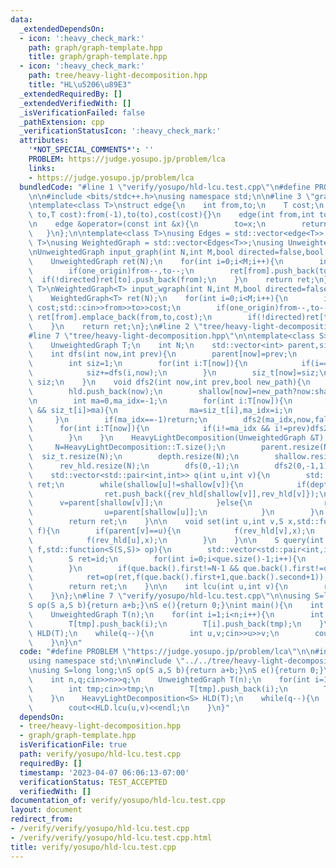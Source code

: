 ```yaml
---
data:
  _extendedDependsOn:
  - icon: ':heavy_check_mark:'
    path: graph/graph-template.hpp
    title: graph/graph-template.hpp
  - icon: ':heavy_check_mark:'
    path: tree/heavy-light-decomposition.hpp
    title: "HL\u5206\u89E3"
  _extendedRequiredBy: []
  _extendedVerifiedWith: []
  _isVerificationFailed: false
  _pathExtension: cpp
  _verificationStatusIcon: ':heavy_check_mark:'
  attributes:
    '*NOT_SPECIAL_COMMENTS*': ''
    PROBLEM: https://judge.yosupo.jp/problem/lca
    links:
    - https://judge.yosupo.jp/problem/lca
  bundledCode: "#line 1 \"verify/yosupo/hld-lcu.test.cpp\"\n#define PROBLEM \"https://judge.yosupo.jp/problem/lca\"\
    \n\n#include <bits/stdc++.h>\nusing namespace std;\n\n#line 3 \"graph/graph-template.hpp\"\
    \ntemplate<class T>\nstruct edge{\n    int from,to;\n    T cost;\n    \n    edge(int\
    \ to,T cost):from(-1),to(to),cost(cost){}\n    edge(int from,int to,T cost):from(from),to(to),cost(cost){}\n\
    \n    edge &operator=(const int &x){\n        to=x;\n        return *this;\n \
    \   }\n};\n\ntemplate<class T>\nusing Edges = std::vector<edge<T>>;\n\ntemplate<class\
    \ T>\nusing WeightedGraph = std::vector<Edges<T>>;\nusing UnweightedGraph = std::vector<std::vector<int>>;\n\
    \nUnweightedGraph input_graph(int N,int M,bool directed=false,bool one_origin=true){\n\
    \    UnweightedGraph ret(N);\n    for(int i=0;i<M;i++){\n        int from,to;std::cin>>from>>to;\n\
    \        if(one_origin)from--,to--;\n        ret[from].push_back(to);\n      \
    \  if(!directed)ret[to].push_back(from);\n    }\n    return ret;\n};\n\ntemplate<class\
    \ T>\nWeightedGraph<T> input_wgraph(int N,int M,bool directed=false,bool one_origin=true){\n\
    \    WeightedGraph<T> ret(N);\n    for(int i=0;i<M;i++){\n        int from,to;T\
    \ cost;std::cin>>from>>to>>cost;\n        if(one_origin)from--,to--;\n       \
    \ ret[from].emplace_back(from,to,cost);\n        if(!directed)ret[to].emplace_back(to,from,cost);\n\
    \    }\n    return ret;\n};\n#line 2 \"tree/heavy-light-decomposition.hpp\"\n\n\
    #line 7 \"tree/heavy-light-decomposition.hpp\"\n\ntemplate<class S>\nstruct HeavyLightDecomposition{\n\
    \    UnweightedGraph T;\n    int N;\n    std::vector<int> parent,siz_t,depth,shallow,hld,rev_hld;\n\
    \    int dfs(int now,int prev){\n        parent[now]=prev;\n        depth[now]=prev!=-1?depth[prev]+1:0;\n\
    \        int siz=1;\n        for(int i:T[now]){\n            if(i==prev)continue;\n\
    \            siz+=dfs(i,now);\n        }\n        siz_t[now]=siz;\n        return\
    \ siz;\n    }\n    void dfs2(int now,int prev,bool new_path){\n        rev_hld[now]=hld.size();\n\
    \        hld.push_back(now);\n        shallow[now]=new_path?now:shallow[prev];\n\
    \n        int ma=0,ma_idx=-1;\n        for(int i:T[now]){\n            if(i!=prev\
    \ && siz_t[i]>ma){\n                ma=siz_t[i],ma_idx=i;\n            }\n   \
    \     }\n        if(ma_idx==-1)return;\n        dfs2(ma_idx,now,false);\n\n  \
    \      for(int i:T[now]){\n            if(i!=ma_idx && i!=prev)dfs2(i,now,true);\n\
    \        }\n    }\n    HeavyLightDecomposition(UnweightedGraph &T):T(T){\n   \
    \     N=HeavyLightDecomposition::T.size();\n        parent.resize(N);\n      \
    \  siz_t.resize(N);\n        depth.resize(N);\n        shallow.resize(N);\n  \
    \      rev_hld.resize(N);\n        dfs(0,-1);\n        dfs2(0,-1,1);\n    }\n\n\
    \    std::vector<std::pair<int,int>> q(int u,int v){\n        std::vector<std::pair<int,int>>\
    \ ret;\n        while(shallow[u]!=shallow[v]){\n            if(depth[shallow[u]]<=depth[shallow[v]]){\n\
    \                ret.push_back({rev_hld[shallow[v]],rev_hld[v]});\n          \
    \      v=parent[shallow[v]];\n            }else{\n                ret.push_back({rev_hld[shallow[u]],rev_hld[u]});\n\
    \                u=parent[shallow[u]];\n            }\n        }\n        ret.push_back({std::min(rev_hld[u],rev_hld[v]),std::max(rev_hld[u],rev_hld[v])});\n\
    \        return ret;\n    }\n\n    void set(int u,int v,S x,std::function<void(int,int)>\
    \ f){\n        if(parent[v]==u){\n            f(rev_hld[v],x);\n        }else{\n\
    \            f(rev_hld[u],x);\n        }\n    }\n\n    S query(int u,int v,S id,std::function<S(int,int)>\
    \ f,std::function<S(S,S)> op){\n        std::vector<std::pair<int,int>> que=q(u,v);\n\
    \        S ret=id;\n        for(int i=0;i<que.size()-1;i++){\n            ret=op(ret,f(que[i].first,que[i].second+1));\n\
    \        }\n        if(que.back().first!=N-1 && que.back().first!=que.back().second){\n\
    \            ret=op(ret,f(que.back().first+1,que.back().second+1));\n        }\n\
    \        return ret;\n    }\n\n    int lcu(int u,int v){\n        return hld[q(u,v).back().first];\n\
    \    }\n};\n#line 7 \"verify/yosupo/hld-lcu.test.cpp\"\n\nusing S=long long;\n\
    S op(S a,S b){return a+b;}\nS e(){return 0;}\nint main(){\n    int n,q;cin>>n>>q;\n\
    \    UnweightedGraph T(n);\n    for(int i=1;i<n;i++){\n        int tmp;cin>>tmp;\n\
    \        T[tmp].push_back(i);\n        T[i].push_back(tmp);\n    }\n    HeavyLightDecomposition<S>\
    \ HLD(T);\n    while(q--){\n        int u,v;cin>>u>>v;\n        cout<<HLD.lcu(u,v)<<endl;\n\
    \    }\n}\n"
  code: "#define PROBLEM \"https://judge.yosupo.jp/problem/lca\"\n\n#include <bits/stdc++.h>\n\
    using namespace std;\n\n#include \"../../tree/heavy-light-decomposition.hpp\"\n\
    \nusing S=long long;\nS op(S a,S b){return a+b;}\nS e(){return 0;}\nint main(){\n\
    \    int n,q;cin>>n>>q;\n    UnweightedGraph T(n);\n    for(int i=1;i<n;i++){\n\
    \        int tmp;cin>>tmp;\n        T[tmp].push_back(i);\n        T[i].push_back(tmp);\n\
    \    }\n    HeavyLightDecomposition<S> HLD(T);\n    while(q--){\n        int u,v;cin>>u>>v;\n\
    \        cout<<HLD.lcu(u,v)<<endl;\n    }\n}"
  dependsOn:
  - tree/heavy-light-decomposition.hpp
  - graph/graph-template.hpp
  isVerificationFile: true
  path: verify/yosupo/hld-lcu.test.cpp
  requiredBy: []
  timestamp: '2023-04-07 06:06:13-07:00'
  verificationStatus: TEST_ACCEPTED
  verifiedWith: []
documentation_of: verify/yosupo/hld-lcu.test.cpp
layout: document
redirect_from:
- /verify/verify/yosupo/hld-lcu.test.cpp
- /verify/verify/yosupo/hld-lcu.test.cpp.html
title: verify/yosupo/hld-lcu.test.cpp
---
```

